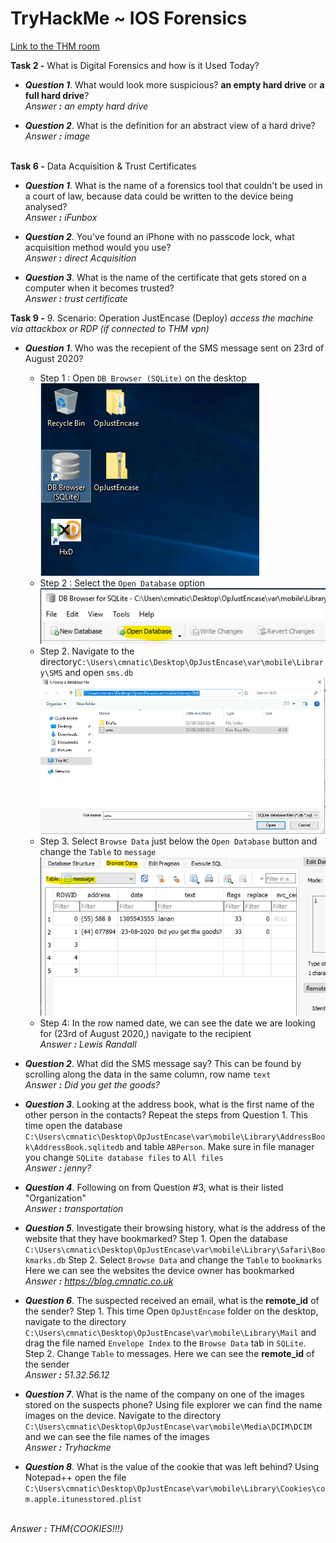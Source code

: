 # TryHackMe ~ IOS Forensics
[Link to the THM room](https://tryhackme.com/room/iosforensics)

**Task 2 -** What is Digital Forensics and how is it Used Today?

- ***Question 1***. What would look more suspicious? **an empty hard drive** or **a full hard drive**?
<br>*Answer **:** an empty hard drive*

- ***Question 2***. What is the definition for an abstract view of a hard drive?
<br>*Answer **:** image*

<br>**Task 6 -** Data Acquisition & Trust Certificates

- ***Question 1***. What is the name of a forensics tool that couldn't be used in a court of law, because data could be written to the device being analysed?
<br>*Answer **:** iFunbox* 

- ***Question 2***. You've found an iPhone with no passcode lock, what acquisition method would you use?
<br>*Answer **:** direct Acquisition*

- ***Question 3***. What is the name of the certificate that gets stored on a computer when it becomes trusted?
<br>*Answer **:** trust certificate*

**Task 9 -** 9. Scenario: Operation JustEncase (Deploy)
*access the machine via attackbox or RDP (if connected to THM vpn)*

- ***Question 1***. Who was the recepient of the SMS message sent on 23rd of August 2020?

  - Step 1 : Open `DB Browser (SQLite)` on the desktop <br>
![step1](img/img1.png)
  - Step 2 : Select the `Open Database` option <br>
![step2](img/img2.png)
  - Step 2. Navigate to the directory`C:\Users\cmnatic\Desktop\OpJustEncase\var\mobile\Library\SMS` and open `sms.db` <br>
![step3](img/img3.png)
  - Step 3. Select `Browse Data` just below the `Open Database` button and change the `Table` to `message` <br>
![step4](img/img4.png)
  - Step 4: In the row named date, we can see the date we are looking for (23rd of August 2020,) navigate to the recipient 
<br>*Answer **:** Lewis Randall* 

- ***Question 2***. What did the SMS message say?
This can be found by scrolling along the data in the same column, row name `text`
<br>*Answer **:** Did you get the goods?* 

- ***Question 3***. Looking at the address book, what is the first name of the other person in the contacts?
Repeat the steps from Question 1. This time open the database `C:\Users\cmnatic\Desktop\OpJustEncase\var\mobile\Library\AddressBook\AddressBook.sqlitedb` 
and table `ABPerson`. Make sure in file manager you change `SQLite database files` to `All files` 
<br>*Answer **:** jenny?* 

- ***Question 4***. Following on from Question #3, what is their listed "Organization"
<br>*Answer **:** transportation* 

- ***Question 5***. Investigate their browsing history, what is the address of the website that they have bookmarked?
Step 1. Open the database `C:\Users\cmnatic\Desktop\OpJustEncase\var\mobile\Library\Safari\Bookmarks.db`
Step 2. Select `Browse Data` and change the `Table` to `bookmarks`
Here we can see the websites the device owner has bookmarked
<br>*Answer **:** https://blog.cmnatic.co.uk* 

- ***Question 6***. The suspected received an email, what is the  **remote_id**  of the sender?
Step 1. This time Open `OpJustEncase` folder on the desktop, navigate to the directory `C:\Users\cmnatic\Desktop\OpJustEncase\var\mobile\Library\Mail` and drag the file named `Envelope Index` to the `Browse Data` tab in `SQLite`.
Step 2. Change `Table` to messages.
Here we can see the **remote_id** of the sender
<br>*Answer **:** 51.32.56.12* 

- ***Question 7***. What is the name of the company on one of the images stored on the suspects phone?
Using file explorer we can find the name images on the device. Navigate to the directory `C:\Users\cmnatic\Desktop\OpJustEncase\var\mobile\Media\DCIM\DCIM` and we can see the file names of the images
<br>*Answer **:** Tryhackme* 

- ***Question 8***. What is the value of the cookie that was left behind?
Using Notepad++ open the file `C:\Users\cmnatic\Desktop\OpJustEncase\var\mobile\Library\Cookies\com.apple.itunesstored.plist`

<br>*Answer **:** THM{COOKIES!!!}* 
